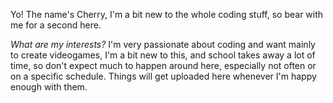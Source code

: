 Yo!
The name's Cherry, I'm a bit new to the whole coding stuff, so bear with me for a second here.

_What are my interests?_
I'm very passionate about coding and want mainly to create videogames, I'm a bit new to this, and school takes away a lot of time, so don't expect much to happen around
here, especially not often or on a specific schedule.
Things will get uploaded here whenever I'm happy enough with them.

<!---
FreshRipeCherry/FreshRipeCherry is a ✨ special ✨ repository because its `README.md` (this file) appears on your GitHub profile.
You can click the Preview link to take a look at your changes.
--->
